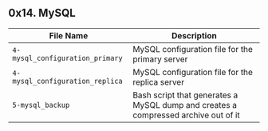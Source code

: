 ## 0x14. MySQL

| File Name | Description     |
| ------------ | ------------    |
| `4-mysql_configuration_primary` | MySQL configuration file for the primary server |
| `4-mysql_configuration_replica` | MySQL configuration file for the replica server |
| `5-mysql_backup` | Bash script that generates a MySQL dump and creates a compressed archive out of it |
